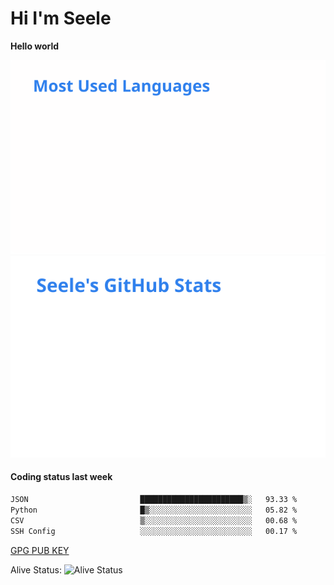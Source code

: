<h1>Hi I'm Seele</h1>

<b>Hello world</b>

<img src='/assets/top-langs.svg' alt="Seele's github langs"> <img src='/assets/stats.svg' alt="Seele's github stats" >

<h4>Coding status last week </h4>

<!--START_SECTION:waka-->

```txt
JSON                         ███████████████████████▒░   93.33 %
Python                       █▒░░░░░░░░░░░░░░░░░░░░░░░   05.82 %
CSV                          ▒░░░░░░░░░░░░░░░░░░░░░░░░   00.68 %
SSH Config                   ░░░░░░░░░░░░░░░░░░░░░░░░░   00.17 %
```

<!--END_SECTION:waka-->

[GPG PUB KEY](https://keys.openpgp.org/vks/v1/by-fingerprint/3FCE91BF5B9666B55B67213C4C57B7824A5B6680)

Alive Status: ![Alive Status](https://hc.dvd.moe/b/2/8b44cecc-1f43-4449-9b4b-9c7fd754673c.svg)
